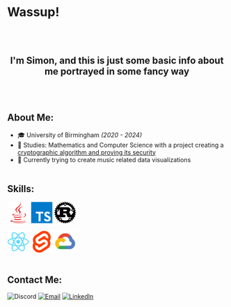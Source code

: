# Wassup!
<br></br>
<h2 align="center">I'm Simon, and this is just some basic info about me portrayed in some fancy way</h2>
<br></br>
<!-- Maybe one day those as well -->

<!-- ![GitHub stats](https://github-readme-stats.vercel.app/api?username=similiukas&show_icons=true&theme=dracula&hide=prs,contribs) -->

<!-- [![Top Langs](https://github-readme-stats.vercel.app/api/top-langs/?username=similiukas&hide=contribs,prs)](https://github.com/anuraghazra/github-readme-stats) -->

## About Me:
* 🎓 University of Birmingham *(2020 - 2024)*
* 🌈 Studies: Mathematics and Computer Science with a project creating a [cryptographic algorithm and proving its security](https://github.com/Similiukas/MiMCGe)
* 🌱 Currently trying to create music related data visualizations
<br></br>

## Skills:
<code><img height="50" src="https://raw.githubusercontent.com/devicons/devicon/master/icons/java/java-plain.svg" alt="Java"></code>
<code><img height="50" src="https://raw.githubusercontent.com/devicons/devicon/master/icons/typescript/typescript-plain.svg" alt="Typescript"></code>
<code><img height="50" src="https://raw.githubusercontent.com/devicons/devicon/master/icons/rust/rust-original.svg" alt="Rust"></code>

<code><img height="50" src="https://raw.githubusercontent.com/devicons/devicon/master/icons/react/react-original.svg" alt="React"></code>
<code><img height="50" src="https://raw.githubusercontent.com/devicons/devicon/master/icons/svelte/svelte-original.svg" alt="Svelte"></code>
<code><img height="50" src="https://raw.githubusercontent.com/devicons/devicon/master/icons/googlecloud/googlecloud-original.svg" alt="gcp"></code>
<br></br>

## Contact Me:
<!-- Would be nice if discord would have profile urls:
https://support.discord.com/hc/en-us/community/posts/360041519131-UserProfilesLinks
 -->
![Discord](https://img.shields.io/badge/Discord-Similiukas-red?label=Discord&logo=Discord&colorB=7289da&style=for-the-badge)
[![Email](https://img.shields.io/badge/Email-lesiimass0@gmail.com-blue?logo=Gmail&logoColor=white&color=blue&&labelColor=red&style=for-the-badge)](mailto:lesiimass0@gmail.com?body=Wassup!)
[![LinkedIn](https://img.shields.io/badge/LinkedIn-SimonasTautv-79A4DA?style=for-the-badge&logo=linkedin&labelColor=blue)](https://www.linkedin.com/in/simonastautv/)
